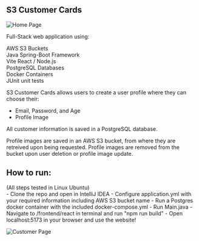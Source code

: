<h2>S3 Customer Cards</h2>

![Home Page](https://i.imgur.com/m3BauoU.png)

Full-Stack web application using:

AWS S3 Buckets<br />
Java Spring-Boot Framework<br />
Vite React / Node.js<br />
PostgreSQL Databases<br />
Docker Containers<br />
JUnit unit tests<br />

S3 Customer Cards allows users to create a user profile where they can choose their:

- Email, Password, and Age
- Profile Image

All customer information is saved in a PostgreSQL database.

Profile images are saved in an AWS S3 bucket, from where they are retreived upon being requested.
Profile images are removed from the bucket upon user deletion or profile image update.

<h2>How to run:</h2>
(All steps tested in Linux Ubuntu) <br/>
- Clone the repo and open in IntelliJ IDEA
- Configure application.yml with your required information including AWS S3 bucket name
- Run a Postgres docker container with the included docker-compose.yml
- Run Main.java
- Navigate to /frontend/react in terminal and run "npm run build"
- Open localhost:5173 in your browser and use the website!

![Customer Page](https://i.imgur.com/ZYIysmf.png)
